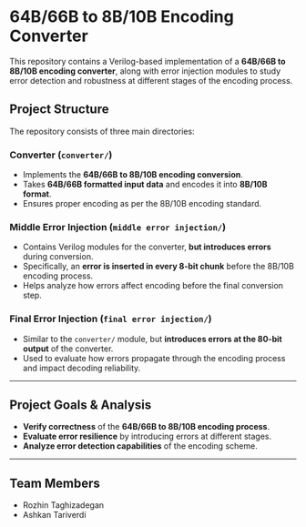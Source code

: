 # 64B/66B to 8B/10B Encoding Converter

This repository contains a Verilog-based implementation of a **64B/66B to 8B/10B encoding converter**, along with error injection modules to study error detection and robustness at different stages of the encoding process.

## Project Structure

The repository consists of three main directories:

### Converter (`converter/`)
- Implements the **64B/66B to 8B/10B encoding conversion**.
- Takes **64B/66B formatted input data** and encodes it into **8B/10B format**.
- Ensures proper encoding as per the 8B/10B encoding standard.

### Middle Error Injection (`middle error injection/`)
- Contains Verilog modules for the converter, **but introduces errors** during conversion.
- Specifically, an **error is inserted in every 8-bit chunk** before the 8B/10B encoding process.
- Helps analyze how errors affect encoding before the final conversion step.

### Final Error Injection (`final error injection/`)
- Similar to the `converter/` module, but **introduces errors at the 80-bit output** of the converter.
- Used to evaluate how errors propagate through the encoding process and impact decoding reliability.

---

## Project Goals & Analysis
- **Verify correctness** of the **64B/66B to 8B/10B encoding process**.
- **Evaluate error resilience** by introducing errors at different stages.
- **Analyze error detection capabilities** of the encoding scheme.

---

## Team Members
- Rozhin Taghizadegan
- Ashkan Tariverdi
